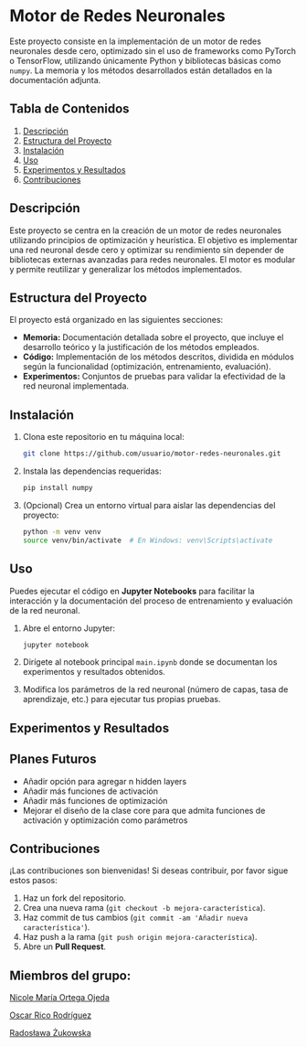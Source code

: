 # Motor de Redes Neuronales

Este proyecto consiste en la implementación de un motor de redes neuronales desde cero, optimizado sin el uso de frameworks como PyTorch o TensorFlow, utilizando únicamente Python y bibliotecas básicas como `numpy`. La memoria y los métodos desarrollados están detallados en la documentación adjunta.

## Tabla de Contenidos
1. [Descripción](#descripción)
2. [Estructura del Proyecto](#estructura-del-proyecto)
3. [Instalación](#instalación)
4. [Uso](#uso)
5. [Experimentos y Resultados](#experimentos-y-resultados)
6. [Contribuciones](#contribuciones)

## Descripción

Este proyecto se centra en la creación de un motor de redes neuronales utilizando principios de optimización y heurística. El objetivo es implementar una red neuronal desde cero y optimizar su rendimiento sin depender de bibliotecas externas avanzadas para redes neuronales. El motor es modular y permite reutilizar y generalizar los métodos implementados.

## Estructura del Proyecto

El proyecto está organizado en las siguientes secciones:

- **Memoria:** Documentación detallada sobre el proyecto, que incluye el desarrollo teórico y la justificación de los métodos empleados.
- **Código:** Implementación de los métodos descritos, dividida en módulos según la funcionalidad (optimización, entrenamiento, evaluación).
- **Experimentos:** Conjuntos de pruebas para validar la efectividad de la red neuronal implementada.

## Instalación

1. Clona este repositorio en tu máquina local:

    ```bash
    git clone https://github.com/usuario/motor-redes-neuronales.git
    ```

2. Instala las dependencias requeridas:

    ```bash
    pip install numpy
    ```

3. (Opcional) Crea un entorno virtual para aislar las dependencias del proyecto:

    ```bash
    python -m venv venv
    source venv/bin/activate  # En Windows: venv\Scripts\activate
    ```

## Uso

Puedes ejecutar el código en **Jupyter Notebooks** para facilitar la interacción y la documentación del proceso de entrenamiento y evaluación de la red neuronal.

1. Abre el entorno Jupyter:

    ```bash
    jupyter notebook
    ```

2. Dirígete al notebook principal `main.ipynb` donde se documentan los experimentos y resultados obtenidos.

3. Modifica los parámetros de la red neuronal (número de capas, tasa de aprendizaje, etc.) para ejecutar tus propias pruebas.

## Experimentos y Resultados

## Planes Futuros
- Añadir opción para agregar n hidden layers
- Añadir más funciones de activación
- Añadir más funciones de optimización
- Mejorar el diseño de la clase core para que admita funciones de activación y optimización como parámetros


## Contribuciones

¡Las contribuciones son bienvenidas! Si deseas contribuir, por favor sigue estos pasos:

1. Haz un fork del repositorio.
2. Crea una nueva rama (`git checkout -b mejora-característica`).
3. Haz commit de tus cambios (`git commit -am 'Añadir nueva característica'`).
4. Haz push a la rama (`git push origin mejora-característica`).
5. Abre un **Pull Request**.

## Miembros del grupo:
[Nicole María Ortega Ojeda](https://github.com/nnicoleortegaa)

[Oscar Rico Rodríguez](https://github.com/orr21)

[Radosława Żukowska](https://github.com/radoslawazukowska)
